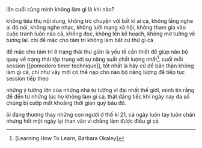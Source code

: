 lần cuối cùng mình không làm gì là khi nào?

không tiêu thụ nội dung, không trò chuyện với bất kì ai cả, không lắng nghe ai đó nói, không nghe nhạc, không lưới mạng xã hội, không tham gia vào cuộc tranh luôn nào cả, không đọc, không lên kế hoạch, không mơ tưởng về tương lai. chỉ để mặc cho tâm trí không làm bất cứ thứ gì cả

để mặc cho tâm trí ở trạng thái thư giãn là yếu tố cần thiết để giúp não bộ quay về trạng thái tập trung với sự năng suất chất lượng nhất[^1]. cuối mỗi session [[pomodoro timer technique]], tốt nhất là hãy cứ để bản thân không làm gì cả, chỉ như vậy mới có thể nạp cho não bộ năng lượng để tiếp tục session tiếp theo

những ý tưởng lớn của những nhà tư tưởng vĩ đại nhất thế giới, mình tin rằng để đến từ những lúc họ không làm gì cả. thật đáng tiếc khi ngày nay đa số chúng bị cướp mất khoảng thời gian quý báu đó. 

ôi đáng thương thay những con người ở thế kỉ 21, cả ngày luôn tay luôn chân nhưng hết một ngày lại than vãn vì chẳng làm được điều gì cả 


[^1]: [Learning How To Learn, Barbara Okaley]